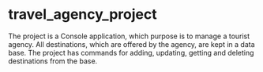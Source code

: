 # travel_agency_project
The project is a Console application, which purpose is to manage a tourist agency. All destinations, which are offered by the agency, are kept in a data base. The project has commands for adding, updating, getting and deleting destinations from the base.
